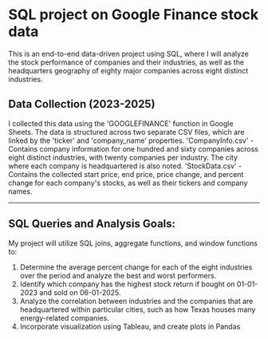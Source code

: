 # SQL project on Google Finance stock data
This is an end-to-end data-driven project using SQL, where I will analyze the stock performance of companies and their industries, as well as the headquarters geography of eighty major companies across eight distinct industries.

## Data Collection (2023-2025)
I collected this data using the 'GOOGLEFINANCE' function in Google Sheets. The data is structured across two separate CSV files, which are linked by the 'ticker' and 'company_name' properties.
'CompanyInfo.csv' - Contains company information for one hundred and sixty companies across eight distinct industries, with twenty companies per industry. The city where each company is headquartered is also noted.
'StockData.csv' - Contains the collected start price, end price, price change, and percent change for each company's stocks, as well as their tickers and company names. 

---

## SQL Queries and Analysis Goals:
My project will utilize SQL joins, aggregate functions, and window functions to:
1) Determine the average percent change for each of the eight industries over the period and analyze the best and worst performers.
2) Identify which company has the highest stock return if bought on 01-01-2023 and sold on 06-01-2025.
3) Analyze the correlation between industries and the companies that are headquartered within particular cities, such as how Texas houses many energy-related companies.
4) Incorporate visualization using Tableau, and create plots in Pandas
